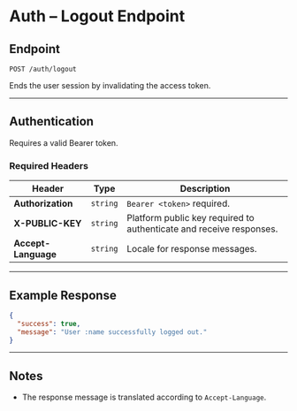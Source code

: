 # Auth – Logout Endpoint

## Endpoint

`POST /auth/logout`

Ends the user session by invalidating the access token.

---

## Authentication

Requires a valid Bearer token.

### Required Headers

| Header | Type | Description |
| ------ | ---- | ----------- |
| **Authorization** | `string` | `Bearer <token>` required. |
| **X-PUBLIC-KEY** | `string` | Platform public key required to authenticate and receive responses. |
| **Accept-Language** | `string` | Locale for response messages. |

---

## Example Response

```json
{
  "success": true,
  "message": "User :name successfully logged out."
}
```

---

## Notes

* The response message is translated according to `Accept-Language`.

